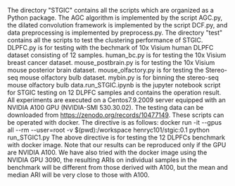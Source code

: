 The directory "STGIC" contains all the scripts which are organized as a Python package. The AGC algorithm is implemented by the script AGC.py, the dilated convolution framework is implemented by the script DCF.py, and data preprocessing is implemented by preprocess.py. The directory "test" contains all the scripts to test the clustering performance of STGIC. DLPFC.py is for testing with the bechmark of 10x Visium human DLPFC dataset consisting of 12 samples. human_bc.py is for testing the 10x Visium breast cancer dataset. mouse_postbrain.py is for testing the 10x Visium mouse posterior brain dataset. mouse_olfactory.py is for testing the Stereo-seq mouse olfactory bulb dataset. mybin.py is for binning the stereo-seq mouse olfactory bulb data.run_STGIC.ipynb is the jupyter notebook script for STGIC testing on 12 DLPFC samples and contains the operation result. All experiments are executed on a Centos7.9.2009 server equipped with an NVIDIA A100 GPU (NVIDIA-SMI 530.30.02). The testing data can be downloaded from https://zenodo.org/records/10477149. 
These scripts can be operated with docker. The directive is as follows:
docker run -it --gpus all --rm --user=root -v $(pwd):/workspace  henryc101/stgic:0.1 python run_STGIC1.py
The above directive is for testing the 12 DLPFCs benchmark with docker image. Note that our results can be reproduced only if the GPU are NVIDIA A100. We have also tried with the docker image using the NVIDIA GPU 3090, the resulting ARIs on individual samples in the benchmark will be different from those derived with A100, but the mean and median ARI will be very close to those with A100.
